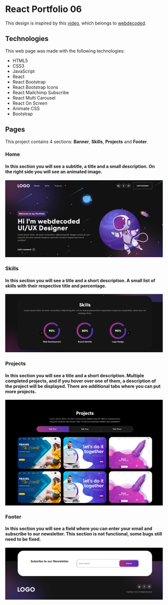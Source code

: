 # React Portfolio 06
This design is inspired by this [video](https://youtu.be/hYv6BM2fWd8), which belongs to [webdecoded](https://www.youtube.com/@webdecoded).

## Technologies
This web page was made with the following technologies:
- HTML5
- CSS3
- JavaScript
- React
- React Bootstrap
- React Bootstrap Icons
- React Mailchimp Subscribe
- React Multi Carousel
- React On Screen
- Animate CSS
- Bootstrap

## Pages
This project contains 4 sections: **Banner**, **Skills**, **Projects** and **Footer**.

### Home
#### In this section you will see a subtitle, a title and a small description. On the right side you will see an animated image.
![preview banner section](src/assets/img/preview-banner.png)

### Skills
#### In this section you will see a title and a short description. A small list of skills with their respective title and percentage.
![preview skills section](src/assets/img/preview-skills.png)

### Projects
#### In this section you will see a title and a short description. Multiple completed projects, and if you hover over one of them, a description of the project will be displayed. There are additional tabs where you can put more projects.
![preview projects section](src/assets/img/preview-projects.png)

### Footer
#### In this section you will see a field where you can enter your email and subscribe to our newsletter. This section is not functional, some bugs still need to be fixed.
![preview footer section](src/assets/img/preview-footer.png)
